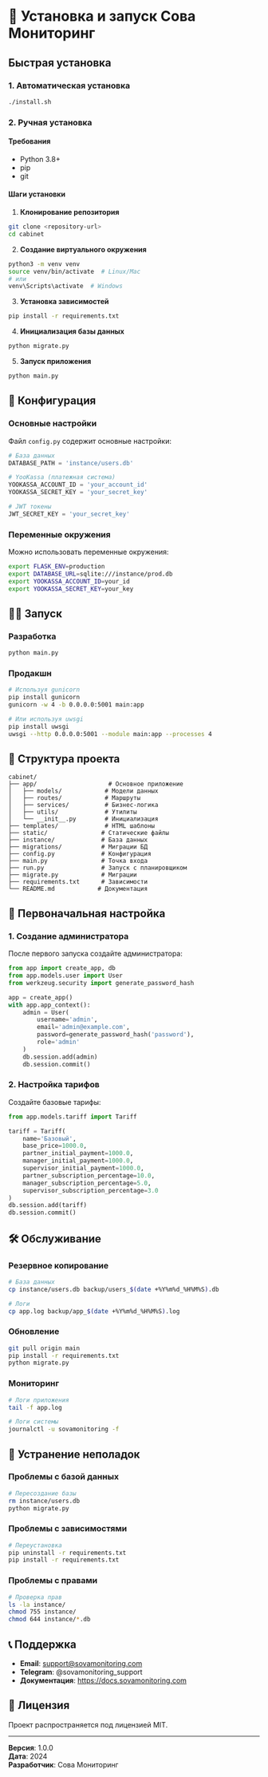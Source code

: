 # 🚀 Установка и запуск Сова Мониторинг

## Быстрая установка

### 1. Автоматическая установка
```bash
./install.sh
```

### 2. Ручная установка

#### Требования
- Python 3.8+
- pip
- git

#### Шаги установки

1. **Клонирование репозитория**
```bash
git clone <repository-url>
cd cabinet
```

2. **Создание виртуального окружения**
```bash
python3 -m venv venv
source venv/bin/activate  # Linux/Mac
# или
venv\Scripts\activate  # Windows
```

3. **Установка зависимостей**
```bash
pip install -r requirements.txt
```

4. **Инициализация базы данных**
```bash
python migrate.py
```

5. **Запуск приложения**
```bash
python main.py
```

## 🔧 Конфигурация

### Основные настройки
Файл `config.py` содержит основные настройки:

```python
# База данных
DATABASE_PATH = 'instance/users.db'

# YooKassa (платежная система)
YOOKASSA_ACCOUNT_ID = 'your_account_id'
YOOKASSA_SECRET_KEY = 'your_secret_key'

# JWT токены
JWT_SECRET_KEY = 'your_secret_key'
```

### Переменные окружения
Можно использовать переменные окружения:

```bash
export FLASK_ENV=production
export DATABASE_URL=sqlite:///instance/prod.db
export YOOKASSA_ACCOUNT_ID=your_id
export YOOKASSA_SECRET_KEY=your_key
```

## 🏃‍♂️ Запуск

### Разработка
```bash
python main.py
```

### Продакшн
```bash
# Используя gunicorn
pip install gunicorn
gunicorn -w 4 -b 0.0.0.0:5001 main:app

# Или используя uwsgi
pip install uwsgi
uwsgi --http 0.0.0.0:5001 --module main:app --processes 4
```

## 📁 Структура проекта

```
cabinet/
├── app/                    # Основное приложение
│   ├── models/            # Модели данных
│   ├── routes/            # Маршруты
│   ├── services/          # Бизнес-логика
│   ├── utils/             # Утилиты
│   └── __init__.py        # Инициализация
├── templates/             # HTML шаблоны
├── static/               # Статические файлы
├── instance/             # База данных
├── migrations/           # Миграции БД
├── config.py             # Конфигурация
├── main.py               # Точка входа
├── run.py                # Запуск с планировщиком
├── migrate.py            # Миграции
├── requirements.txt      # Зависимости
└── README.md            # Документация
```

## 🔐 Первоначальная настройка

### 1. Создание администратора
После первого запуска создайте администратора:

```python
from app import create_app, db
from app.models.user import User
from werkzeug.security import generate_password_hash

app = create_app()
with app.app_context():
    admin = User(
        username='admin',
        email='admin@example.com',
        password=generate_password_hash('password'),
        role='admin'
    )
    db.session.add(admin)
    db.session.commit()
```

### 2. Настройка тарифов
Создайте базовые тарифы:

```python
from app.models.tariff import Tariff

tariff = Tariff(
    name='Базовый',
    base_price=1000.0,
    partner_initial_payment=1000.0,
    manager_initial_payment=1000.0,
    supervisor_initial_payment=1000.0,
    partner_subscription_percentage=10.0,
    manager_subscription_percentage=5.0,
    supervisor_subscription_percentage=3.0
)
db.session.add(tariff)
db.session.commit()
```

## 🛠️ Обслуживание

### Резервное копирование
```bash
# База данных
cp instance/users.db backup/users_$(date +%Y%m%d_%H%M%S).db

# Логи
cp app.log backup/app_$(date +%Y%m%d_%H%M%S).log
```

### Обновление
```bash
git pull origin main
pip install -r requirements.txt
python migrate.py
```

### Мониторинг
```bash
# Логи приложения
tail -f app.log

# Логи системы
journalctl -u sovamonitoring -f
```

## 🐛 Устранение неполадок

### Проблемы с базой данных
```bash
# Пересоздание базы
rm instance/users.db
python migrate.py
```

### Проблемы с зависимостями
```bash
# Переустановка
pip uninstall -r requirements.txt
pip install -r requirements.txt
```

### Проблемы с правами
```bash
# Проверка прав
ls -la instance/
chmod 755 instance/
chmod 644 instance/*.db
```

## 📞 Поддержка

- **Email**: support@sovamonitoring.com
- **Telegram**: @sovamonitoring_support
- **Документация**: https://docs.sovamonitoring.com

## 📄 Лицензия

Проект распространяется под лицензией MIT.

---

**Версия**: 1.0.0  
**Дата**: 2024  
**Разработчик**: Сова Мониторинг 